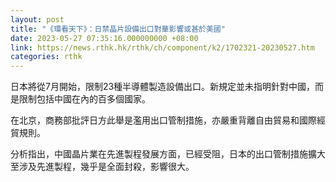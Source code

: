 ```yaml
---
layout: post
title: "《環看天下》：日禁晶片設備出口對華影響或甚於美國"
date: 2023-05-27 07:35:16.000000000 +08:00
link: https://news.rthk.hk/rthk/ch/component/k2/1702321-20230527.htm
categories: rthk
---
```


日本將從7月開始，限制23種半導體製造設備出口。新規定並未指明針對中國，而是限制包括中國在內的百多個國家。

在北京，商務部批評日方此舉是濫用出口管制措施，亦嚴重背離自由貿易和國際經貿規則。

分析指出，中國晶片業在先進製程發展方面，已經受阻，日本的出口管制措施擴大至涉及先進製程，幾乎是全面封殺，影響很大。
